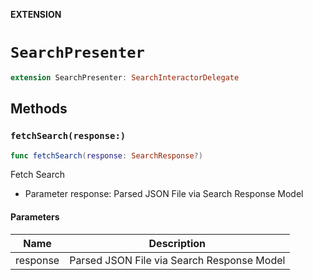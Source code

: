 **EXTENSION**

# `SearchPresenter`
```swift
extension SearchPresenter: SearchInteractorDelegate
```

## Methods
### `fetchSearch(response:)`

```swift
func fetchSearch(response: SearchResponse?)
```

Fetch Search
- Parameter response: Parsed JSON File via Search Response Model

#### Parameters

| Name | Description |
| ---- | ----------- |
| response | Parsed JSON File via Search Response Model |
